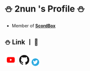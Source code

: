 # ⛄ 2nun 's Profile ⛄

- Member of **__[ScordBox](https://scordbox.com)__**


## ⛄ Link ㅣ 🔗
[<img alt="YouTube" width="40px" src="images/yt.png" />](https://www.youtube.com/channel/UCiDHywbp9Kjhr6sVJQ6GjfQ) **[<img alt="Github" width="40px" src="images/gh.png" />](https://github.com/2nun/)** **[<img alt="Twitter" width="25px" height="25px" src="images/tw.png" />](https://twitter.com/2nun_e)**
